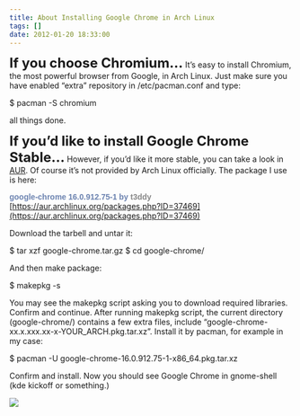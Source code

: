 ```yaml
---
title: About Installing Google Chrome in Arch Linux
tags: []
date: 2012-01-20 18:33:00
---
```


**<span style="font-size: x-large;">If you choose Chromium&#8230;</span>**
It&#8217;s easy to install Chromium, the most powerful browser from Google, in Arch Linux. Just make sure you have enabled &#8220;extra&#8221; repository in /etc/pacman.conf and type:

$ pacman -S chromium

all things done.

**<span style="font-size: x-large;">If you&#8217;d like to install Google Chrome Stable&#8230;</span>**
However, if you&#8217;d like it more stable, you can take a look in [AUR](https://aur.archlinux.org/). Of course it&#8217;s not provided by Arch Linux&nbsp;officially. The package I use is here:

<span style=""><span style="color: #6c83b0; font-family: 'Bitstream Vera Sans', 'Lucida Grande', Arial, sans-serif; font-size: 14px; font-weight: bold;">google-chrome 16.0.912.75-1 by&nbsp;</span><span style="color: #888888; font-family: 'Bitstream Vera Sans', 'Lucida Grande', Arial, sans-serif; font-size: 14px; font-weight: bold;">t3ddy</span></span>
[https://aur.archlinux.org/packages.php?ID=37469](https://aur.archlinux.org/packages.php?ID=37469)

Download the tarbell and untar it:

$ tar xzf google-chrome.tar.gz
$ cd google-chrome/

And then make package:

$ makepkg -s

You may see the makepkg script asking you to download required libraries. Confirm and continue. After running makepkg script, the current directory (google-chrome/) contains a few extra files, include &#8220;google-chrome-xx.x.xxx.xx-x-YOUR_ARCH.pkg.tar.xz&#8221;. Install it by pacman, for example in my case:

$ pacman -U&nbsp;google-chrome-16.0.912.75-1-x86_64.pkg.tar.xz

Confirm and install. Now you should see Google Chrome in gnome-shell (kde kickoff or something.)<div class="blogger-post-footer">![](https://blogger.googleusercontent.com/tracker/7273332692755259172-8398508615793915320?l=polar-dev.blogspot.com)</div>